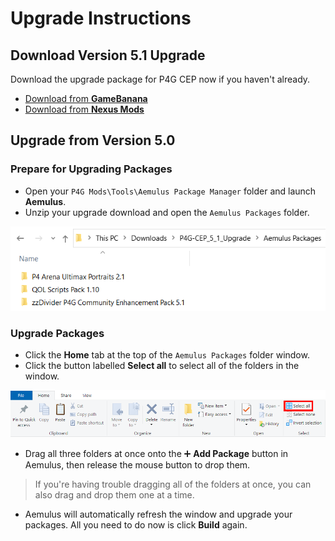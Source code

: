 ﻿# Upgrade Instructions

## Download Version 5.1 Upgrade

Download the upgrade package for P4G CEP now if you haven't already.

* [Download from **GameBanana**](https://gamebanana.com/gamefiles/13256)
* [Download from **Nexus Mods**](https://www.nexusmods.com/persona4golden/mods/11?tab=files)

## Upgrade from Version 5.0

### Prepare for Upgrading Packages
* Open your `P4G Mods\Tools\Aemulus Package Manager` folder and launch **Aemulus**.
* Unzip your upgrade download and open the `Aemulus Packages` folder.

![](img/upgrade/5_1_packages.png)

### Upgrade Packages

* Click the **Home** tab at the top of the `Aemulus Packages` folder window.
* Click the button labelled **Select all** to select all of the folders in the window.

![](img/upgrade/select_all.png)

* Drag all three folders at once onto the ➕ **Add Package** button in Aemulus, then release the mouse button to drop them.

> If you're having trouble dragging all of the folders at once, you can also drag and drop them one at a time.

* Aemulus will automatically refresh the window and upgrade your packages. All you need to do now is click **Build** again.
